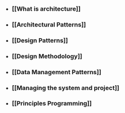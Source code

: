 - ### [[What is architecture]]
- ### [[Architectural Patterns]]
- ### [[Design Patterns]]
- ### [[Design Methodology]]
- ### [[Data Management Patterns]]
- ### [[Managing the system and project]]
- ### [[Principles Programming]]
